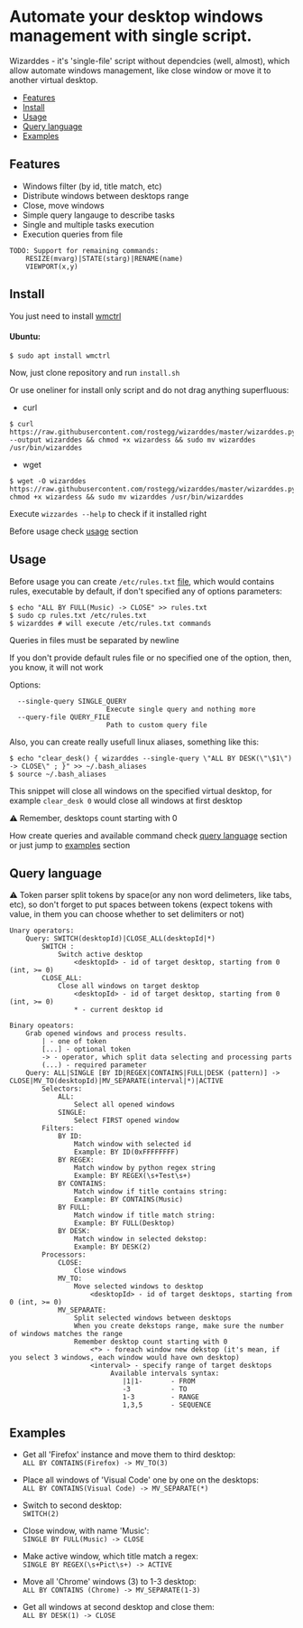 # Automate your desktop windows management with single script.

Wizarddes - it's 'single-file' script without dependcies (well, almost), which allow automate windows management, like close window or move it to another virtual desktop.   
  
<!-- TOC depthFrom:1 depthTo:3 withLinks:1 updateOnSave:1 orderedList:0 -->
* [Features](#features)
* [Install](#install)
* [Usage](#usage)
* [Query language](#query-language)
* [Examples](#examples)
<!-- /TOC -->
  
## Features

* Windows filter (by id, title match, etc)  
* Distribute windows between desktops range  
* Close, move windows  
* Simple query langauge to describe tasks  
* Single and multiple tasks execution 
* Execution queries from file

```
TODO: Support for remaining commands:  
    RESIZE(mvarg)|STATE(starg)|RENAME(name)
    VIEWPORT(x,y)
```

## Install

You just need to install [wmctrl](https://linux.die.net/man/1/wmctrl)  

#### Ubuntu:  
```
$ sudo apt install wmctrl
```
  
Now, just clone repository and run `install.sh`

Or use oneliner for install only script and do not drag anything superfluous: 

* curl
```
$ curl https://raw.githubusercontent.com/rostegg/wizarddes/master/wizarddes.py --output wizarddes && chmod +x wizardess && sudo mv wizarddes /usr/bin/wizarddes
```
* wget
```
$ wget -O wizarddes https://raw.githubusercontent.com/rostegg/wizarddes/master/wizarddes.py&& chmod +x wizardess && sudo mv wizarddes /usr/bin/wizarddes
```
Execute `wizzardes --help` to check if it installed right   

Before usage check [usage](#usage) section

## Usage
Before usage you can create `/etc/rules.txt` [file](https://github.com/rostegg/wizarddes/blob/master/rules.txt), which would contains rules, executable by default, if don't specified any of options parameters:  

```
$ echo "ALL BY FULL(Music) -> CLOSE" >> rules.txt
$ sudo cp rules.txt /etc/rules.txt
$ wizarddes # will execute /etc/rules.txt commands
```
Queries in files must be separated by newline  

If you don't provide default rules file or no specified one of the option, then, you know, it will not work  

Options:  
```
  --single-query SINGLE_QUERY
                        Execute single query and nothing more
  --query-file QUERY_FILE
                        Path to custom query file
```

Also, you can create really usefull linux aliases, something like this:  
```
$ echo "clear_desk() { wizarddes --single-query \"ALL BY DESK(\"\$1\") -> CLOSE\" ; }" >> ~/.bash_aliases
$ source ~/.bash_aliases
```
This snippet will close all windows on the specified virtual desktop, for example `clear_desk 0` would close all windows at first desktop  

:warning: Remember, desktops count starting with 0

How create queries and available command check [query language](#query-language) section or just jump to [examples](#examples) section  

## Query language

:warning: Token parser split tokens by space(or any non word delimeters, like tabs, etc), so don't forget to put spaces between tokens (expect tokens with value, in them you can choose whether to set delimiters or not)    

```
Unary operators:
    Query: SWITCH(desktopId)|CLOSE_ALL(desktopId|*)
        SWITCH : 
            Switch active desktop
                <desktopId> - id of target desktop, starting from 0 (int, >= 0)
        CLOSE_ALL:
            Close all windows on target desktop
                <desktopId> - id of target desktop, starting from 0 (int, >= 0)
                * - current desktop id

Binary opeators:
    Grab opened windows and process results.
        | - one of token
        [...] - optional token
        -> - operator, which split data selecting and processing parts
        (...) - required parameter
    Query: ALL|SINGLE [BY ID|REGEX|CONTAINS|FULL|DESK (pattern)] -> CLOSE|MV_TO(desktopId)|MV_SEPARATE(interval|*)|ACTIVE
        Selectors:
            ALL:
                Select all opened windows
            SINGLE:
                Select FIRST opened window
        Filters:
            BY ID:
                Match window with selected id
                Example: BY ID(0xFFFFFFFF)
            BY REGEX:
                Match window by python regex string
                Example: BY REGEX(\s+Test\s+)
            BY CONTAINS:
                Match window if title contains string:
                Example: BY CONTAINS(Music)
            BY FULL:
                Match window if title match string:
                Example: BY FULL(Desktop)
            BY DESK:
                Match window in selected dekstop:
                Example: BY DESK(2)
        Processors:
            CLOSE:
                Close windows
            MV_TO:
                Move selected windows to desktop
                    <desktopId> - id of target desktops, starting from 0 (int, >= 0)
            MV_SEPARATE:
                Split selected windows between desktops
                When you create dekstops range, make sure the number of windows matches the range
                Remember desktop count starting with 0
                    <*> - foreach window new dekstop (it's mean, if you select 3 windows, each window would have own desktop)
                    <interval> - specify range of target desktops
                         Available intervals syntax:
                            |1|1-       - FROM
                            -3          - TO
                            1-3         - RANGE
                            1,3,5       - SEQUENCE
```
## Examples

* Get all 'Firefox' instance and move them to third desktop:  
    `ALL BY CONTAINS(Firefox) -> MV_TO(3)`  
    
* Place all windows of 'Visual Code' one by one on the desktops:  
     `ALL BY CONTAINS(Visual Code) -> MV_SEPARATE(*)`  
     
* Switch to second desktop:   
    `SWITCH(2)`  
    
* Close window, with name 'Music':  
    `SINGLE BY FULL(Music) -> CLOSE`  
    
* Make active window, which title match a regex:  
    `SINGLE BY REGEX(\s+Pict\s+) -> ACTIVE`  
    
* Move all 'Chrome' windows (3) to 1-3 desktop:  
    `ALL BY CONTAINS (Chrome) -> MV_SEPARATE(1-3)`  
    
* Get all windows at second desktop and close them:  
    `ALL BY DESK(1) -> CLOSE`  
    
